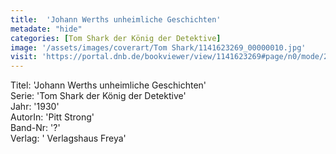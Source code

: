 ```yaml
---
title:  'Johann Werths unheimliche Geschichten'
metadate: "hide"
categories: [Tom Shark der König der Detektive]
image: '/assets/images/coverart/Tom Shark/1141623269_00000010.jpg'
visit: 'https://portal.dnb.de/bookviewer/view/1141623269#page/n0/mode/2up'
---
```

Titel: 'Johann Werths unheimliche Geschichten' <br>
Serie: 'Tom Shark der König der Detektive' <br>
Jahr: '1930' <br>
AutorIn: 'Pitt Strong' <br>
Band-Nr: '?' <br>
Verlag: ' Verlagshaus Freya'